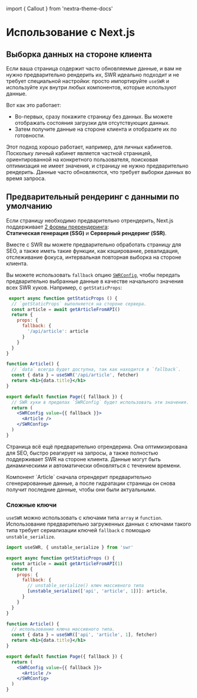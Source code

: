 import { Callout } from 'nextra-theme-docs'

# Использование с Next.js

## Выборка данных на стороне клиента

Если ваша страница содержит часто обновляемые данные, и вам не нужно предварительно рендерить их, SWR идеально подходит и не требует специальной настройки: просто импортируйте `useSWR` и используйте хук внутри любых компонентов, которые используют данные.

Вот как это работает:

- Во-первых, сразу покажите страницу без данных. Вы можете отображать состояния загрузки для отсутствующих данных.
- Затем получите данные на стороне клиента и отобразите их по готовности.

Этот подход хорошо работает, например, для личных кабинетов. Поскольку личный кабинет является частной страницей, ориентированной на конкретного пользователя, поисковая оптимизация не имеет значения, и страницу не нужно предварительно рендерить. Данные часто обновляются, что требует выборки данных во время запроса.

## Предварительный рендеринг с данными по умолчанию

Если страницу необходимо предварительно отрендерить, Next.js поддерживает [2 формы пререндеринга](https://nextjs.org/docs/basic-features/data-fetching):  
**Статическая генерация (SSG)** и **Серверный рендеринг (SSR)**.

Вместе с SWR вы можете предварительно обработать страницу для SEO, а также иметь такие функции, как кэширование, ревалидация, отслеживание фокуса, интервальная повторная выборка на стороне клиента.

Вы можете использовать `fallback` опцию [`SWRConfig`](/docs/global-configuration), чтобы передать предварительно выбранные данные в качестве начального значения всех SWR хуков. Например, с `getStaticProps`:

```jsx
 export async function getStaticProps () {
  // `getStaticProps` выполняется на стороне сервера.
  const article = await getArticleFromAPI()
  return {
    props: {
      fallback: {
        '/api/article': article
      }
    }
  }
}

function Article() {
  // `data` всегда будет доступна, так как находится в `fallback`.
  const { data } = useSWR('/api/article', fetcher)
  return <h1>{data.title}</h1>
}

export default function Page({ fallback }) {
  // SWR хуки в пределах `SWRConfig` будет использовать эти значения.
  return (
    <SWRConfig value={{ fallback }}>
      <Article />
    </SWRConfig>
  )
}
```

Страница всё ещё предварительно отрендерина. Она оптимизирована для SEO, быстро реагирует на запросы, а также полностью поддерживает SWR на стороне клиента. Данные могут быть динамическими и автоматически обновляться с течением времени.

<Callout emoji="💡">
  Компонент `Article` сначала отрендерит предварительно сгенерированные данные, а после гидратации страницы он снова получит последние данные, чтобы они были актуальными.
</Callout>

### Сложные ключи

`useSWR` можно использовать с ключами типа `array` и `function`. Использование предварительно загруженных данных с ключами такого типа требует сериализации ключей `fallback` с помощью `unstable_serialize`.

```jsx
import useSWR, { unstable_serialize } from 'swr'

export async function getStaticProps () {
  const article = await getArticleFromAPI(1)
  return {
    props: {
      fallback: {
        // unstable_serialize() ключ массивного типа
        [unstable_serialize(['api', 'article', 1])]: article,
      }
    }
  }
}

function Article() {
  // использование ключа массивного типа.
  const { data } = useSWR(['api', 'article', 1], fetcher)
  return <h1>{data.title}</h1>
}

export default function Page({ fallback }) {
  return (
    <SWRConfig value={{ fallback }}>
      <Article />
    </SWRConfig>
  )
}
```
